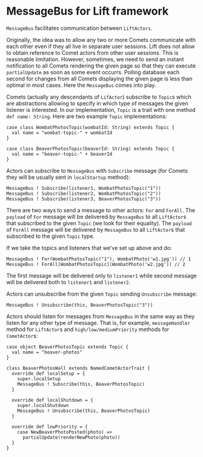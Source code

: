 # MessageBus for Lift framework

`MessageBus` facilitates communication between `LiftActors`. 

Originally, the idea was to allow any two or more Comets communicate with each other even if they all live in separate user sessions. Lift does not allow to obtain reference to Comet actors from other user sessions. This is reasonable limitation. However, sometimes, we need to send an instant notification to all Comets rendering the given page so that they can execute `partialUpdate` as soon as some event occurrs. Polling database each second for changes from all Comets displaying the given page is less than optimal in most cases. Here the `MessageBus` comes into play.

Comets (actually any descendants of `LifActor`) subscribe to `Topic`s which are abstractions allowing to specify in which type of messages the given listener is interested. In our implementation, `Topic` is a trait with one method `def name: String`. Here are two example `Topic` implementations:

```
case class WombatPhotosTopic(wombatId: String) extends Topic {
  val name = "wombat-topic-" + wombatId
}

case class BeaverPhotosTopic(beaverId: String) extends Topic {
  val name = "beaver-topic-" + beaverId
}
```

Actors can subscribe to `MessageBus` with `Subscribe` message (for Comets they will be usually sent in `localStartup` method):

```
MessageBus ! Subscribe(listener1, WombatPhotosTopic("1"))
MessageBus ! Subscribe(listener2, WombatPhotosTopic("2"))
MessageBus ! Subscribe(listener3, BeaverPhotosTopic("3"))
```

There are two ways to send a message to other actors: `For` and `ForAll`. The `payload` of `For` message will be delivered by `MessageBus` to all `LiftActor`s that subscribed to the given `Topic` (we look for their equality). The `payload` of `ForAll` message will be delivered by `MessageBus` to all `LiftActor`s that subscribed to the given `Topic` type.

If we take the topics and listeners that we've set up above and do:
```
MessageBus ! For(WombatPhotosTopic("1"), WombatPhoto('w1.jpg')) // 1
MessageBus ! ForAll[WombatPhotosTopic](WombatPhoto('w2.jpg')) // 2
```
The first message will be delivered only to `listener1` while second message will be delivered both to `listener1` and `listener2`. 

Actors can unsubscribe from the given `Topic` sending `Unsubscribe` message:
```
MessageBus ! Unsubscribe(this, BeaverPhotosTopic("3"))
```

Actors should listen for messages from `MessageBus` in the same way as they listen for any other type of message. That is, for example, `messageHandler` method for `LiftActor`s and `high/low/mediumPriority` methods for `CometActor`s: 

```
case object BeaverPhotosTopic extends Topic {
  val name = "beaver-photos"
}

class BeaverPhotosWall extends NamedCometActorTrait {
  override def localSetup = {
    super.localSetup
    MessageBus ! Subscribe(this, BeaverPhotosTopic)
  }

  override def localShutdown = {
    super.localShutdown
    MessageBus ! Unsubscribe(this, BeaverPhotosTopic)
  }
  
  override def lowPriority = {
    case NewBeaverPhotoPosted(photo) =>
      partialUpdate(renderNewPhoto(photo))
  }
}
```

